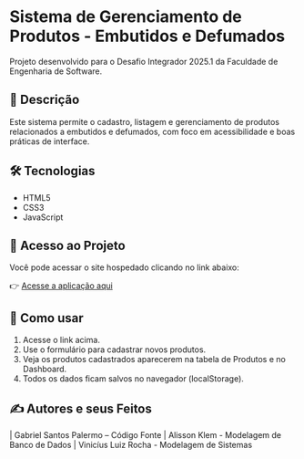 # Sistema de Gerenciamento de Produtos - Embutidos e Defumados

Projeto desenvolvido para o Desafio Integrador 2025.1 da Faculdade de Engenharia de Software.

## 📄 Descrição
Este sistema permite o cadastro, listagem e gerenciamento de produtos relacionados a embutidos e defumados, com foco em acessibilidade e boas práticas de interface.

## 🛠️ Tecnologias
- HTML5
- CSS3
- JavaScript

## 🚀 Acesso ao Projeto
Você pode acessar o site hospedado clicando no link abaixo:

👉 [Acesse a aplicação aqui](https://embutidos-defumados.netlify.app/)

## 📂 Como usar
1. Acesse o link acima.
2. Use o formulário para cadastrar novos produtos.
3. Veja os produtos cadastrados aparecerem na tabela de Produtos e no Dashboard.
4. Todos os dados ficam salvos no navegador (localStorage).

## ✍️ Autores e seus Feitos
| Gabriel Santos Palermo – Código Fonte 
| Alisson Klem - Modelagem de Banco de Dados 
| Vinicíus Luiz Rocha - Modelagem de Sistemas 
